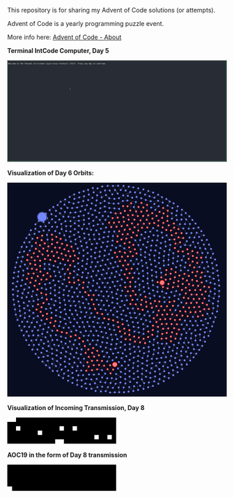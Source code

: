 This repository is for sharing my Advent of Code solutions (or attempts).

Advent of Code is a yearly programming puzzle event.

More info here: [Advent of Code - About](https://adventofcode.com/2019/about)

**Terminal IntCode Computer, Day 5**

![day05 visualization](Computer.gif)


**Visualization of Day 6 Orbits:**

![day06 visualization](day06.png)

**Visualization of Incoming Transmission, Day 8**

![day08 visualization](transmission.gif)

**AOC19 in the form of Day 8 transmission**

![AOC19 transmission visualization](AOC19.gif)